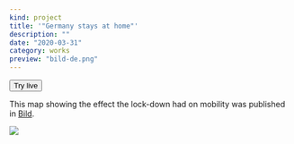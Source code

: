 ```yaml
---
kind: project
title: '"Germany stays at home"'
description: ""
date: "2020-03-31"
category: works
preview: "bild-de.png"
---
```

<button href="https://deutschland-bleibt-zu-hause.teralytics.net/">Try live</button>

This map showing the effect the lock-down had on mobility was published in
[Bild](https://www.bild.de/news/inland/news-inland/corona-krise-interaktive-karte-26prozent-weniger-bewegungen-69569116.bild.html).

![](bild-de.png)



